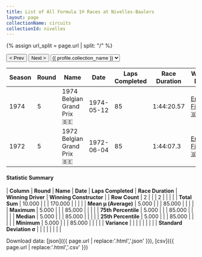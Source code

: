 ```yaml
---
title: List of All Formula 1® Races at Nivelles-Baulers
layout: page
collectionName: circuits
collectionId: nivelles
---
```


{% assign url_split = page.url | split: "/" %}
<div id="collection-navigation">
<button onclick="selector.options[selector.selectedIndex-1].value && (window.location = selector.options[selector.selectedIndex-1].value);">&lt; Prev</button>
<button onclick="selector.options[selector.selectedIndex+1].value && (window.location = selector.options[selector.selectedIndex+1].value);">Next &gt;</button>
<select id="selector" onchange="this.options[this.selectedIndex].value && (window.location = this.options[this.selectedIndex].value);">
  {% for collectionId in site.data[page.collectionName].refs %}
    {% if collectionId == page.collectionId %}
      {% assign selected = "selected" %}
    {% else %}
      {% assign selected = "" %}
    {% endif %}
    {% assign profile = site.data[page.collectionName][collectionId].profile %}
    <option value="/f1/{{ page.collectionName }}/{{ collectionId }}/{{ url_split[4] }}" {{ selected }}>{{ profile.collection_name }}</option>
  {% endfor %}
</select>
</div>

| Season | Round | Name | Date | Laps Completed | Race Duration | Winning Driver | Winning Constructor |
|--|--|--|--|--|--|--|--|
| 1974 | 5 | 1974 Belgian Grand Prix 🇧🇪 | 1974-05-12 | 85 | 1:44:20.57 | [Emerson Fittipaldi 🇧🇷](/f1/drivers/emerson_fittipaldi) | McLaren 🇬🇧 |
| 1972 | 5 | 1972 Belgian Grand Prix 🇧🇪 | 1972-06-04 | 85 | 1:44:07.3 | [Emerson Fittipaldi 🇧🇷](/f1/drivers/emerson_fittipaldi) | Team Lotus 🇬🇧 |

#### Statistic Summary

| **Column** | **Round** | **Name** | **Date** | **Laps Completed** | **Race Duration** | **Winning Driver** | **Winning Constructor** |
| **Row Count** | 2 |  |  | 2 |  |  |  |
| **Total Sum** | 10.000 |  |  | 170.000 |  |  |  |
| **Mean μ (Average)** | 5.000 |  |  | 85.000 |  |  |  |
| **Maximum** | 5.000 |  |  | 85.000 |  |  |  |
| **75th Percentile** | 5.000 |  |  | 85.000 |  |  |  |
| **Median** | 5.000 |  |  | 85.000 |  |  |  |
| **25th Percentile** | 5.000 |  |  | 85.000 |  |  |  |
| **Minimum** | 5.000 |  |  | 85.000 |  |  |  |
| **Variance** |  |  |  |  |  |  |  |
| **Standard Deviation σ** |  |  |  |  |  |  |  |

Download data: [json]({{ page.url | replace:'.html','.json' }}), [csv]({{ page.url | replace:'.html','.csv' }})
